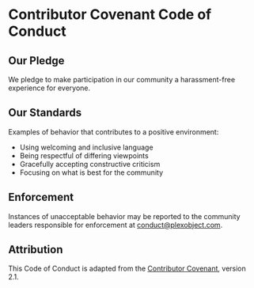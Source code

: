 # Contributor Covenant Code of Conduct

## Our Pledge

We pledge to make participation in our community a harassment-free experience for everyone.

## Our Standards

Examples of behavior that contributes to a positive environment:
- Using welcoming and inclusive language
- Being respectful of differing viewpoints
- Gracefully accepting constructive criticism
- Focusing on what is best for the community

## Enforcement

Instances of unacceptable behavior may be reported to the community leaders responsible for enforcement at conduct@plexobject.com.

## Attribution

This Code of Conduct is adapted from the [Contributor Covenant][homepage], version 2.1.

[homepage]: https://www.contributor-covenant.org
